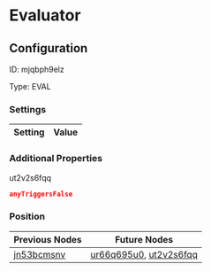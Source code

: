 # Evaluator
## Configuration
ID:  mjqbph9elz

Type: EVAL 


### Settings
| Setting | Value  |
| :------------------------ | ---------------------------------------- |
 




### Additional Properties
ut2v2s6fqq
 ```json 
anyTriggersFalse
```




### Position
| Previous Nodes | Future Nodes |
| :------------- | ------------ |
| [jn53bcmsnv](./jn53bcmsnv.md) | [ur66q695u0](./ur66q695u0.md), [ut2v2s6fqq](./ut2v2s6fqq.md) |